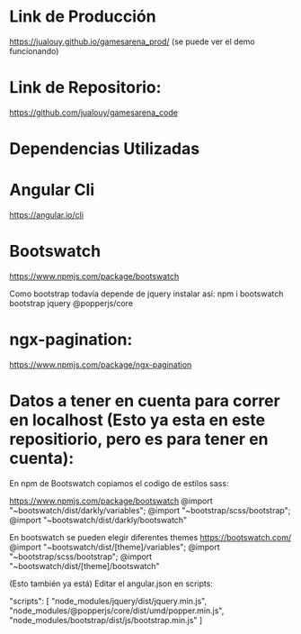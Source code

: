 # Link de Producción 
https://jualouy.github.io/gamesarena_prod/
(se puede ver el demo funcionando)

# Link de Repositorio:
https://github.com/jualouy/gamesarena_code

# Dependencias Utilizadas

# Angular Cli
https://angular.io/cli

# Bootswatch
https://www.npmjs.com/package/bootswatch

Como bootstrap todavía depende de jquery instalar así:
npm i bootswatch bootstrap jquery @popperjs/core

# ngx-pagination:
https://www.npmjs.com/package/ngx-pagination

# Datos a tener en cuenta para correr en localhost (Esto ya esta en este repositiorio, pero es para tener en cuenta):

En npm de Bootswatch copiamos el codigo de estilos sass:

https://www.npmjs.com/package/bootswatch
@import "~bootswatch/dist/darkly/variables";
@import "~bootstrap/scss/bootstrap";
@import "~bootswatch/dist/darkly/bootswatch"

En bootswatch se pueden elegir diferentes themes
https://bootswatch.com/
@import "~bootswatch/dist/[theme]/variables";
@import "~bootstrap/scss/bootstrap";
@import "~bootswatch/dist/[theme]/bootswatch"

(Esto también ya está)
Editar el angular.json en scripts:

"scripts": [
              "node_modules/jquery/dist/jquery.min.js",
              "node_modules/@popperjs/core/dist/umd/popper.min.js",
              "node_modules/bootstrap/dist/js/bootstrap.min.js"
            ]
